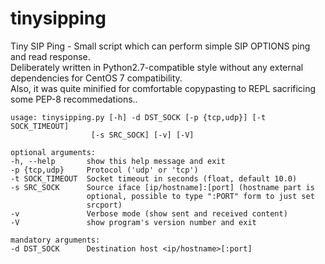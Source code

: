 # tinysipping
Tiny SIP Ping - Small script which can perform simple SIP OPTIONS ping and read 
response.  
Deliberately written in Python2.7-compatible style without any external 
dependencies for CentOS 7 compatibility.  
Also, it was quite minified for comfortable
copypasting to REPL sacrificing some PEP-8 recommedations..    

```
usage: tinysipping.py [-h] -d DST_SOCK [-p {tcp,udp}] [-t SOCK_TIMEOUT]
                  [-s SRC_SOCK] [-v] [-V]  

optional arguments:  
-h, --help       show this help message and exit  
-p {tcp,udp}     Protocol ('udp' or 'tcp')  
-t SOCK_TIMEOUT  Socket timeout in seconds (float, default 10.0)  
-s SRC_SOCK      Source iface [ip/hostname]:[port] (hostname part is  
                 optional, possible to type ":PORT" form to just set  
                 srcport)  
-v               Verbose mode (show sent and received content)  
-V               show program's version number and exit  

mandatory arguments:  
-d DST_SOCK      Destination host <ip/hostname>[:port]  

```